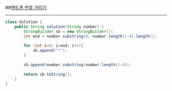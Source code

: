##[핸드폰 번호 가리기](https://programmers.co.kr/learn/courses/30/lessons/12948)
***
```java
class Solution {
    public String solution(String number) {
        StringBuilder sb = new StringBuilder();
        int end = number.substring(0, number.length()-4).length();
        
        for (int i=0; i<end; i++){
            sb.append("*");
        }
        
        sb.append(number.substring(number.length()-4));
        
        return sb.toString();
    }
}
```